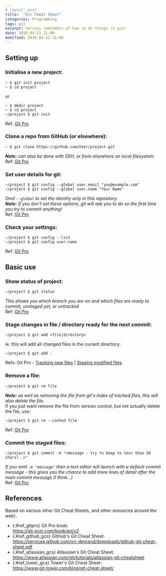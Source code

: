 ```yaml
---
# layout: post
title:  "Git Cheat Sheet"
categories: Programming
tags: git
excerpt: Various reminders of how to do things in git!
date: 2018-04-21 21:00
modified: 2018-04-22 21:00
---
```


## Setting up

### Initialise a new project:
```shell
~ $ git init project
~ $ cd project
```
or
```shell
~ $ mkdir project
~ $ cd project
~/project $ git init
```
Ref: [Git Pro](https://git-scm.com/book/en/v2/Git-Basics-Getting-a-Git-Repository#_initializing_a_repository_in_an_existing_directory)


### Clone a repo from GitHub (or elsewhere):
```shell
~ $ git clone https://github.com/User/project.git
```
*__Note:__ can also be done with SSH, or from elsewhere on local filesystem*
<br>Ref: [Git Pro](https://git-scm.com/book/en/v2/Git-Basics-Getting-a-Git-Repository#_git_cloning)


### Set user details for git:
```shell
~/project $ git config --global user.email "you@example.com"
~/project $ git config --global user.name "Your Name"
```
*Omit* `--global` *to set the identity only in this repository.*
<br>*__Note:__ If you don't set these options, git will ask you to do so the first time you try to commit anything!*
<br>Ref: [Git Pro](https://git-scm.com/book/en/v2/Getting-Started-First-Time-Git-Setup#_your_identity)


### Check your settings:
```shell
~/project $ git config --list
~/project $ git config user.name
```
Ref: [Git Pro](https://git-scm.com/book/en/v2/Getting-Started-First-Time-Git-Setup#_checking_your_settings)


## Basic use

### Show status of project:
```shell
~/project $ git status
```
*This shows you which branch you are on and which files are ready to commit, unstaged yet, or untracked*
<br>Ref: [Git Pro](https://git-scm.com/book/en/v2/Git-Basics-Recording-Changes-to-the-Repository#_checking_status)


### Stage changes in file / directory ready for the next commit:
```shell
~/project $ git add <file|directory>
```
ie. this will add all changed files in the current directory:
```shell
~/project $ git add .
```
Refs: Git Pro - [Tracking new files](https://git-scm.com/book/en/v2/Git-Basics-Recording-Changes-to-the-Repository#_tracking_files) | [Staging modified files](https://git-scm.com/book/en/v2/Git-Basics-Recording-Changes-to-the-Repository#_staging_modified_files)


### Remove a file:
```shell
~/project $ git rm file
```
*__Note:__ as well as removing the file from git's index of tracked files, this will also delete the file.*
<br>If you just want remove the file from version control, but not actually delete the file, use:
```shell
~/project $ git rm --cached file
```
Ref: [Git Pro](https://git-scm.com/book/en/v2/Git-Basics-Recording-Changes-to-the-Repository#_removing_files)


### Commit the staged files:
```shell
~/project $ git commit -m "<message - try to keep to less than 50 chars!..>"
```
*If you omit* `-m "message"` *then a text editor will launch with a default commit message - this gives you the chance to add more lines of detail after the main commit message (I think...)*
<br>Ref: [Git Pro](https://git-scm.com/book/en/v2/Git-Basics-Recording-Changes-to-the-Repository#_committing_changes)


## References

Based on various other Git Cheat Sheets, and other resources around the web!..
- {:#ref_gitpro} Git Pro book:  
  <https://git-scm.com/book/en/v2>
- {:#ref_github_gcs} GitHub's Git Cheat Sheet:  
  <https://services.github.com/on-demand/downloads/github-git-cheat-sheet.pdf>
- {:#ref_atlassian_gcs} Atlassian's Git Cheat Sheet:  
  <https://www.atlassian.com/git/tutorials/atlassian-git-cheatsheet>
- {:#ref_tower_gcs} Tower's Git Cheat Sheet:  
  <https://www.git-tower.com/blog/git-cheat-sheet/>
